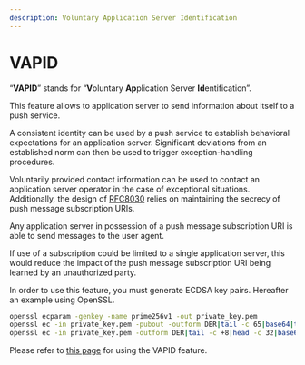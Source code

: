 ```yaml
---
description: Voluntary Application Server Identification
---
```


# VAPID

“**VAPID**” stands for “**V**oluntary **Ap**plication Server **Id**entification”.

This feature allows to application server to send information about itself to a push service.

A consistent identity can be used by a push service to establish behavioral expectations for an application server. Significant deviations from an established norm can then be used to trigger exception-handling procedures.

Voluntarily provided contact information can be used to contact an application server operator in the case of exceptional situations. Additionally, the design of [RFC8030](https://datatracker.ietf.org/doc/html/rfc8030) relies on maintaining the secrecy of push message subscription URIs.

Any application server in possession of a push message subscription URI is able to send messages to the user agent.

If use of a subscription could be limited to a single application server, this would reduce the impact of the push message subscription URI being learned by an unauthorized party.

In order to use this feature, you must generate ECDSA key pairs. Hereafter an example using OpenSSL.

```bash
openssl ecparam -genkey -name prime256v1 -out private_key.pem
openssl ec -in private_key.pem -pubout -outform DER|tail -c 65|base64|tr -d '=' |tr '/+' '_-' >> public_key.txt
openssl ec -in private_key.pem -outform DER|tail -c +8|head -c 32|base64|tr -d '=' |tr '/+' '_-' >> private_key.txt
```

Please refer to [this page](../the-library/advanced-service.md#vapid-extension) for using the VAPID feature.
